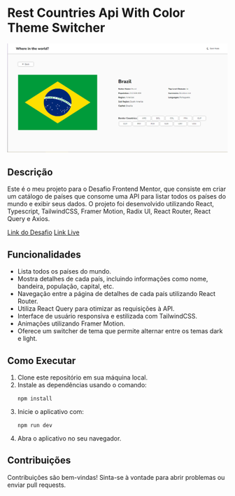 # Rest Countries Api With Color Theme Switcher

![Design preview for the REST Countries API with color theme switcher coding challenge](./preview.png)

## Descrição

Este é o meu projeto para o Desafio Frontend Mentor, que consiste em criar um catálogo de países que consome uma API para listar todos os países do mundo e exibir seus dados. O projeto foi desenvolvido utilizando React, Typescript, TailwindCSS, Framer Motion, Radix UI, React Router, React Query e Axios.

[Link do Desafio](https://www.frontendmentor.io/challenges/rest-countries-api-with-color-theme-switcher-5cacc469fec04111f7b848ca)
[Link Live](https://rest-countries-api-with-color-theme-switcher-v2-one.vercel.app)

## Funcionalidades

- Lista todos os países do mundo.
- Mostra detalhes de cada país, incluindo informações como nome, bandeira, população, capital, etc.
- Navegação entre a página de detalhes de cada país utilizando React Router.
- Utiliza React Query para otimizar as requisições à API.
- Interface de usuário responsiva e estilizada com TailwindCSS.
- Animações utilizando Framer Motion.
- Oferece um switcher de tema que permite alternar entre os temas dark e light.

## Como Executar

1. Clone este repositório em sua máquina local.
2. Instale as dependências usando o comando:
   ```
   npm install
   ```
3. Inicie o aplicativo com:
   ```
   npm run dev
   ```
4. Abra o aplicativo no seu navegador.

## Contribuições

Contribuições são bem-vindas! Sinta-se à vontade para abrir problemas ou enviar pull requests.